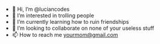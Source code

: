 - 👋 Hi, I’m @luciancodes
- 👀 I’m interested in trolling people
- 🌱 I’m currently learning how to ruin friendships
- 💞️ I’m looking to collaborate on none of your useless stuff
- 📫 How to reach me yourmom@gmail.com

<!---
luciancodes/luciancodes is a ✨ special ✨ repository because its `README.md` (this file) appears on your GitHub profile.
You can click the Preview link to take a look at your changes.
--->
